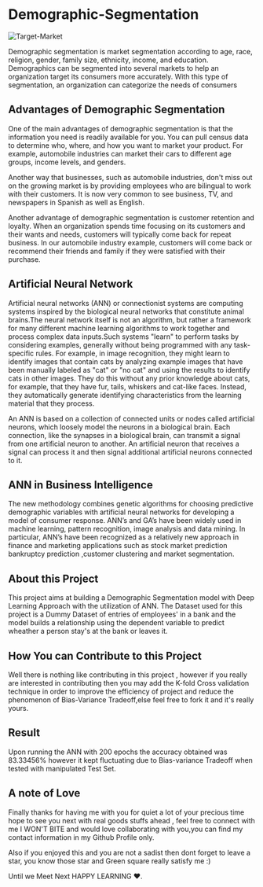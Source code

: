 # Demographic-Segmentation

![Target-Market](https://user-images.githubusercontent.com/43044596/54298686-38887000-45df-11e9-9cf6-9a15a32f9450.jpg)

Demographic segmentation is market segmentation according to age, race, religion, gender, family size, ethnicity, income, and education. Demographics can be segmented into several markets to help an organization target its consumers more accurately. With this type of segmentation, an organization can categorize the needs of consumers

## Advantages of Demographic Segmentation

One of the main advantages of demographic segmentation is that the information you need is readily available for you. You can pull census data to determine who, where, and how you want to market your product. For example, automobile industries can market their cars to different age groups, income levels, and genders.

Another way that businesses, such as automobile industries, don't miss out on the growing market is by providing employees who are bilingual to work with their customers. It is now very common to see business, TV, and newspapers in Spanish as well as English.

Another advantage of demographic segmentation is customer retention and loyalty. When an organization spends time focusing on its customers and their wants and needs, customers will typically come back for repeat business. In our automobile industry example, customers will come back or recommend their friends and family if they were satisfied with their purchase.

## Artificial Neural Network
Artificial neural networks (ANN) or connectionist systems are computing systems inspired by the biological neural networks that constitute animal brains.The neural network itself is not an algorithm, but rather a framework for many different machine learning algorithms to work together and process complex data inputs.Such systems "learn" to perform tasks by considering examples, generally without being programmed with any task-specific rules. For example, in image recognition, they might learn to identify images that contain cats by analyzing example images that have been manually labeled as "cat" or "no cat" and using the results to identify cats in other images. They do this without any prior knowledge about cats, for example, that they have fur, tails, whiskers and cat-like faces. Instead, they automatically generate identifying characteristics from the learning material that they process.

An ANN is based on a collection of connected units or nodes called artificial neurons, which loosely model the neurons in a biological brain. Each connection, like the synapses in a biological brain, can transmit a signal from one artificial neuron to another. An artificial neuron that receives a signal can process it and then signal additional artificial neurons connected to it. 

## ANN in Business Intelligence
The new methodology combines genetic algorithms for choosing predictive demographic variables with artificial neural networks for developing a model of consumer response. ANN’s and GA’s have been widely used in machine learning, pattern recognition, image analysis and data mining. In particular, ANN’s have been recognized as a relatively new approach in finance and marketing applications such as
stock market prediction bankruptcy prediction ,customer clustering and market segmentation.

## About this Project 

This project aims at building a Demographic Segmentation model with Deep Learning Approach with the utilization of ANN. The Dataset used for this project is a Dummy Dataset of entries of employees' in a bank and the model builds a relationship using the dependent variable to predict wheather a person stay's at the bank or leaves it.

## How You can Contribute to this Project 

Well there is nothing like contributing in this project , however if you really are interested in contributing then you may add the K-fold Cross validation technique in order to improve the efficiency of project and reduce the phenomenon of Bias-Variance Tradeoff,else feel free to fork it and it's really yours.

## Result 

Upon running the ANN with 200 epochs the accuracy obtained was 83.33456% however it kept fluctuating due to Bias-variance Tradeoff when tested with manipulated Test Set.

## A note of Love

Finally thanks for having me with you for quiet a lot of your precious time hope to see you next with real goods stuffs ahead , feel free to connect with me I WON'T BITE and would love collaborating with you,you can find my contact information in my Github Profile only.

Also if you enjoyed this and you are not a sadist then dont forget to leave a star, you know those star and Green square really satisfy me :)

Until we Meet Next HAPPY LEARNING ❤️.
